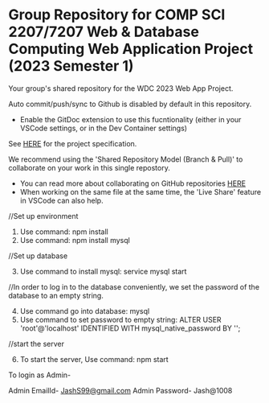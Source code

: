# Group Repository for COMP SCI 2207/7207 Web & Database Computing Web Application Project (2023 Semester 1)

Your group's shared repository for the WDC 2023 Web App Project.

Auto commit/push/sync to Github is disabled by default in this repository.
- Enable the GitDoc extension to use this fucntionality (either in your VSCode settings, or in the Dev Container settings)

See [HERE](https://myuni.adelaide.edu.au/courses/85266/pages/2023-web-application-group-project-specification) for the project specification.

We recommend using the 'Shared Repository Model (Branch & Pull)' to collaborate on your work in this single repostory.
- You can read more about collaborating on GitHub repositories [HERE](https://docs.github.com/en/pull-requests/collaborating-with-pull-requests)
- When working on the same file at the same time, the 'Live Share' feature in VSCode can also help.


//Set up environment

1. Use command: npm install
2. Use command: npm install mysql

//Set up database

3. Use command to install mysql: service mysql start

//In order to log in to the database conveniently, we set the password of the database to an empty string.

4. Use command go into database: mysql
5. Use command to set password to empty string: ALTER USER 'root'@'localhost' IDENTIFIED WITH mysql_native_password BY '';

//start the server

6. To start the server, Use command: npm start

To login as Admin-

Admin EmailId- JashS99@gmail.com
Admin Password- Jash@1008
